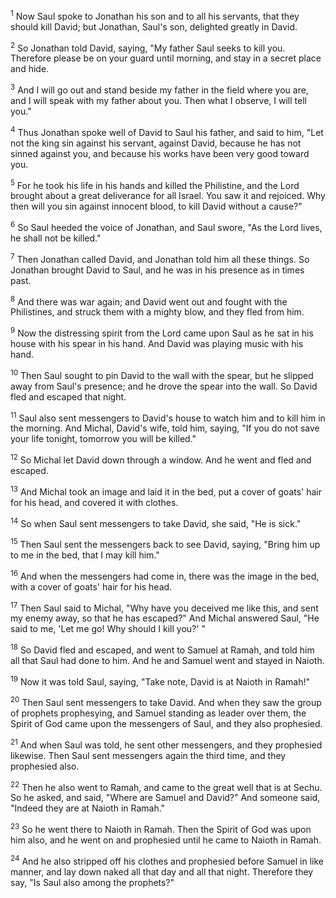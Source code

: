 <sup>1</sup> 
Now Saul spoke to Jonathan his son and to all his servants, that they should kill David; but Jonathan, Saul's son, delighted greatly in David. 

<sup>2</sup> 
So Jonathan told David, saying, "My father Saul seeks to kill you. Therefore please be on your guard until morning, and stay in a secret place and hide. 

<sup>3</sup> 
And I will go out and stand beside my father in the field where you are, and I will speak with my father about you. Then what I observe, I will tell you." 

<sup>4</sup> 
Thus Jonathan spoke well of David to Saul his father, and said to him, "Let not the king sin against his servant, against David, because he has not sinned against you, and because his works have been very good toward you. 

<sup>5</sup> 
For he took his life in his hands and killed the Philistine, and the Lord brought about a great deliverance for all Israel. You saw it and rejoiced. Why then will you sin against innocent blood, to kill David without a cause?" 

<sup>6</sup> 
So Saul heeded the voice of Jonathan, and Saul swore, "As the Lord lives, he shall not be killed." 

<sup>7</sup> 
Then Jonathan called David, and Jonathan told him all these things. So Jonathan brought David to Saul, and he was in his presence as in times past. 

<sup>8</sup> 
And there was war again; and David went out and fought with the Philistines, and struck them with a mighty blow, and they fled from him. 

<sup>9</sup> 
Now the distressing spirit from the Lord came upon Saul as he sat in his house with his spear in his hand. And David was playing music with his hand. 

<sup>10</sup> 
Then Saul sought to pin David to the wall with the spear, but he slipped away from Saul's presence; and he drove the spear into the wall. So David fled and escaped that night. 

<sup>11</sup> 
Saul also sent messengers to David's house to watch him and to kill him in the morning. And Michal, David's wife, told him, saying, "If you do not save your life tonight, tomorrow you will be killed." 

<sup>12</sup> 
So Michal let David down through a window. And he went and fled and escaped. 

<sup>13</sup> 
And Michal took an image and laid it in the bed, put a cover of goats' hair for his head, and covered it with clothes. 

<sup>14</sup> 
So when Saul sent messengers to take David, she said, "He is sick." 

<sup>15</sup> 
Then Saul sent the messengers back to see David, saying, "Bring him up to me in the bed, that I may kill him." 

<sup>16</sup> 
And when the messengers had come in, there was the image in the bed, with a cover of goats' hair for his head. 

<sup>17</sup> 
Then Saul said to Michal, "Why have you deceived me like this, and sent my enemy away, so that he has escaped?" And Michal answered Saul, "He said to me, 'Let me go! Why should I kill you?' " 

<sup>18</sup> 
So David fled and escaped, and went to Samuel at Ramah, and told him all that Saul had done to him. And he and Samuel went and stayed in Naioth. 

<sup>19</sup> 
Now it was told Saul, saying, "Take note, David is at Naioth in Ramah!" 

<sup>20</sup> 
Then Saul sent messengers to take David. And when they saw the group of prophets prophesying, and Samuel standing as leader over them, the Spirit of God came upon the messengers of Saul, and they also prophesied. 

<sup>21</sup> 
And when Saul was told, he sent other messengers, and they prophesied likewise. Then Saul sent messengers again the third time, and they prophesied also. 

<sup>22</sup> 
Then he also went to Ramah, and came to the great well that is at Sechu. So he asked, and said, "Where are Samuel and David?" And someone said, "Indeed they are at Naioth in Ramah." 

<sup>23</sup> 
So he went there to Naioth in Ramah. Then the Spirit of God was upon him also, and he went on and prophesied until he came to Naioth in Ramah. 

<sup>24</sup> 
And he also stripped off his clothes and prophesied before Samuel in like manner, and lay down naked all that day and all that night. Therefore they say, "Is Saul also among the prophets?"